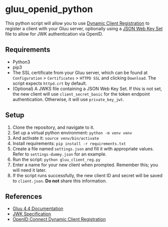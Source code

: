 # gluu_openid_python

This python script will allow you to use [Dynamic Client Registration](https://openid.net/specs/openid-connect-registration-1_0.html) to register a client with your Gluu server, optionally using a [JSON Web Key Set](https://datatracker.ietf.org/doc/html/rfc7517#section-5) file to allow for JWK authentication via OpenID. 

## Requirements
- Python3
- pip3
- The SSL certificate from your Gluu server, which can be found at `Configuration` > `Certificates` > `HTTPD SSL` and clicking `Download`. The script expects `httpd.crt` by default. 
- (Optional) A JWKS file containing a JSON Web Key Set. If this is not set, the new client will use `client_secret_basic` for the token endpoint authentication. Otherwise, it will use `private_key_jwt`.

## Setup
1. Clone the repository, and navigate to it.
2. Set up a virtual python environment: `python -m venv venv`
3. And activate it: `source venv/bin/activate`
4. Install requirements: `pip install -r requirements.txt`
5. Create a file named `settings.json` and fill it with appropriate values. Refer to `settings-dummy.json` for an example.
6. Run the script: `python gluu_client_reg.py`
7. Enter a name for your new client when prompted. Remember this; you will need it later.
8. If the script runs successfully, the new client ID and secret will be saved to `client.json`. **Do not** share this information.

## References
- [Gluu 4.4 Documentation](https://gluu.org/docs/gluu-server/4.4/)
- [JWK Specification](https://datatracker.ietf.org/doc/html/rfc7517)
- [OpenID Connect Dynamic Client Registration](https://openid.net/specs/openid-connect-registration-1_0.html)